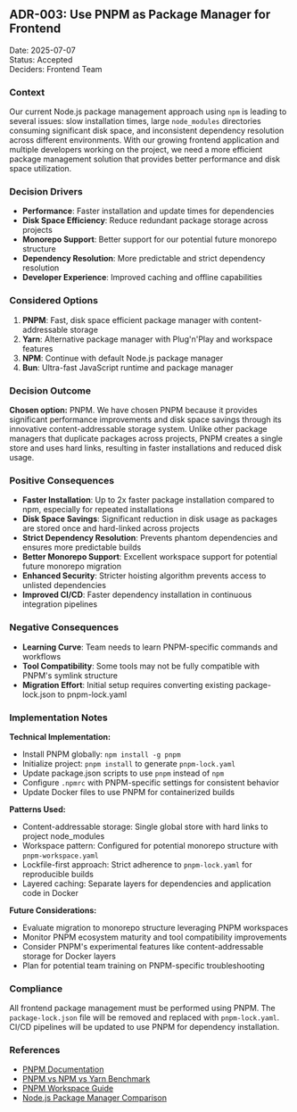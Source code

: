 
## ADR-003: Use PNPM as Package Manager for Frontend

Date: 2025-07-07  
Status: Accepted  
Deciders: Frontend Team

### Context

Our current Node.js package management approach using `npm` is leading to several issues: slow installation times, large `node_modules` directories consuming significant disk space, and inconsistent dependency resolution across different environments. With our growing frontend application and multiple developers working on the project, we need a more efficient package management solution that provides better performance and disk space utilization.

### Decision Drivers

* **Performance**: Faster installation and update times for dependencies
* **Disk Space Efficiency**: Reduce redundant package storage across projects
* **Monorepo Support**: Better support for our potential future monorepo structure
* **Dependency Resolution**: More predictable and strict dependency resolution
* **Developer Experience**: Improved caching and offline capabilities

### Considered Options

1. **PNPM**: Fast, disk space efficient package manager with content-addressable storage
2. **Yarn**: Alternative package manager with Plug'n'Play and workspace features
3. **NPM**: Continue with default Node.js package manager
4. **Bun**: Ultra-fast JavaScript runtime and package manager

### Decision Outcome

**Chosen option:** PNPM.
We have chosen PNPM because it provides significant performance improvements and disk space savings through its innovative content-addressable storage system. Unlike other package managers that duplicate packages across projects, PNPM creates a single store and uses hard links, resulting in faster installations and reduced disk usage.

### Positive Consequences

* **Faster Installation**: Up to 2x faster package installation compared to npm, especially for repeated installations
* **Disk Space Savings**: Significant reduction in disk usage as packages are stored once and hard-linked across projects
* **Strict Dependency Resolution**: Prevents phantom dependencies and ensures more predictable builds
* **Better Monorepo Support**: Excellent workspace support for potential future monorepo migration
* **Enhanced Security**: Stricter hoisting algorithm prevents access to unlisted dependencies
* **Improved CI/CD**: Faster dependency installation in continuous integration pipelines

### Negative Consequences

* **Learning Curve**: Team needs to learn PNPM-specific commands and workflows
* **Tool Compatibility**: Some tools may not be fully compatible with PNPM's symlink structure
* **Migration Effort**: Initial setup requires converting existing package-lock.json to pnpm-lock.yaml

### Implementation Notes

**Technical Implementation:**
- Install PNPM globally: `npm install -g pnpm`
- Initialize project: `pnpm install` to generate `pnpm-lock.yaml`
- Update package.json scripts to use `pnpm` instead of `npm`
- Configure `.npmrc` with PNPM-specific settings for consistent behavior
- Update Docker files to use PNPM for containerized builds

**Patterns Used:**
- Content-addressable storage: Single global store with hard links to project node_modules
- Workspace pattern: Configured for potential monorepo structure with `pnpm-workspace.yaml`
- Lockfile-first approach: Strict adherence to `pnpm-lock.yaml` for reproducible builds
- Layered caching: Separate layers for dependencies and application code in Docker

**Future Considerations:**
- Evaluate migration to monorepo structure leveraging PNPM workspaces
- Monitor PNPM ecosystem maturity and tool compatibility improvements
- Consider PNPM's experimental features like content-addressable storage for Docker layers
- Plan for potential team training on PNPM-specific troubleshooting

### Compliance

All frontend package management must be performed using PNPM. The `package-lock.json` file will be removed and replaced with `pnpm-lock.yaml`. CI/CD pipelines will be updated to use PNPM for dependency installation.

### References

- [PNPM Documentation](https://pnpm.io/)
- [PNPM vs NPM vs Yarn Benchmark](https://pnpm.io/benchmarks)
- [PNPM Workspace Guide](https://pnpm.io/workspaces)
- [Node.js Package Manager Comparison](https://nodejs.dev/en/learn/an-introduction-to-the-npm-package-manager/)
